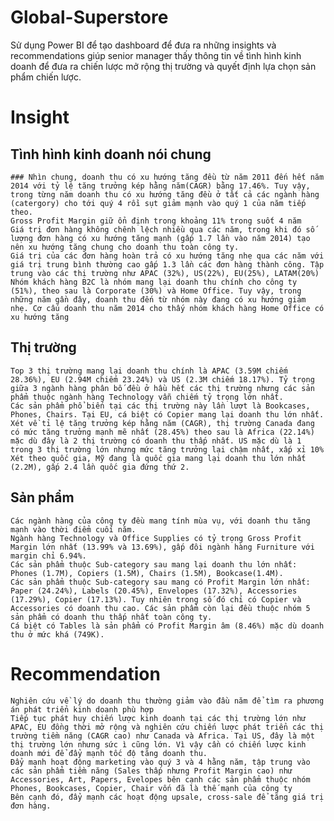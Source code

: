 # Global-Superstore
Sử dụng Power BI để tạo dashboard để đưa ra những insights và recommendations giúp senior manager thấy thông tin về tình hình kinh doanh để đưa ra chiến lược mở rộng thị trường và quyết định lựa chọn sản phẩm chiến lược.

# Insight	
## Tình hình kinh doanh nói chung	
	### Nhìn chung, doanh thu có xu hướng tăng đều từ năm 2011 đến hết năm 2014 với tỷ lệ tăng trưởng kép hằng năm(CAGR) bằng 17.46%. Tuy vậy, trong từng năm doanh thu có xu hướng tăng đều ở tất cả các ngành hàng (catergory) cho tới quý 4 rồi sụt giảm mạnh vào quý 1 của năm tiếp theo.
	Gross Profit Margin giữ ổn định trong khoảng 11% trong suốt 4 năm
	Giá trị đơn hàng không chênh lệch nhiều qua các năm, trong khi đó số lượng đơn hàng có xu hướng tăng mạnh (gấp 1.7 lần vào năm 2014) tạo nên xu hướng tăng chung cho doanh thu toàn công ty.
	Giá trị của các đơn hàng hoàn trả có xu hướng tăng nhẹ qua các năm với giá trị trung bình thường cao gấp 1.3 lần các đơn hàng thành công. Tập trung vào các thị trường như APAC (32%), US(22%), EU(25%), LATAM(20%)
	Nhóm khách hàng B2C là nhóm mang lại doanh thu chính cho công ty (51%), theo sau là Corporate (30%) và Home Office. Tuy vậy, trong những năm gần đây, doanh thu đến từ nhóm này đang có xu hướng giảm nhẹ. Cơ cấu doanh thu năm 2014 cho thấy nhóm khách hàng Home Office có xu hướng tăng
	
## Thị trường	
	Top 3 thị trường mang lại doanh thu chính là APAC (3.59M chiếm 28.36%), EU (2.94M chiếm 23.24%) và US (2.3M chiếm 18.17%). Tỷ trọng giữa 3 ngành hàng phân bố đều ở hầu hết các thị trường nhưng các sản phẩm thuộc ngành hàng Technology vẫn chiếm tỷ trọng lớn nhất.
	Các sản phẩm phổ biến tại các thị trường này lần lượt là Bookcases, Phones, Chairs. Tại EU, cá biệt có Copier mang lại doanh thu lớn nhất.
	Xét về tỉ lệ tăng trưởng kép hằng năm (CAGR), thị trường Canada đang có mức tăng trưởng mạnh mẽ nhất (28.45%) theo sau là Africa (22.14%) mặc dù đây là 2 thị trường có doanh thu thấp nhất. US mặc dù là 1 trong 3 thị trường lớn nhưng mức tăng trưởng lại chậm nhất, xấp xỉ 10%
	Xét theo quốc gia, Mỹ đang là quốc gia mang lại doanh thu lớn nhất (2.2M), gấp 2.4 lần quốc gia đứng thứ 2.
	
## Sản phẩm	
	Các ngành hàng của công ty đều mang tính mùa vụ, với doanh thu tăng mạnh vào thời điểm cuối năm.
	Ngành hàng Technology và Office Supplies có tỷ trọng Gross Profit Margin lớn nhất (13.99% và 13.69%), gấp đôi ngành hàng Furniture với margin chỉ 6.94%.
	Các sản phẩm thuộc Sub-category sau mang lại doanh thu lớn nhất: Phones (1.7M), Copiers (1.5M), Chairs (1.5M), Bookcase(1.4M).
	Các sản phẩm thuộc Sub-category sau mang có Profit Margin lớn nhất: Paper (24.24%), Labels (20.45%), Envelopes (17.32%), Accessories (17.29%), Copier (17.13%). Tuy nhiên trong số đó chỉ có Copier và Accessories có doanh thu cao. Các sản phẩm còn lại đều thuộc nhóm 5 sản phẩm có doanh thu thấp nhất toàn công ty.
	Cá biệt có Tables là sản phẩm có Profit Margin âm (8.46%) mặc dù doanh thu ở mức khá (749K).
	
# Recommendation	
	Nghiên cứu về lý do doanh thu thường giảm vào đầu năm để tìm ra phương án phát triển kinh doanh phù hợp
	Tiếp tục phát huy chiến lược kinh doanh tại các thị trường lớn như APAC, EU đồng thời mở rộng và nghiên cứu chiến lược phát triển các thị trường tiềm năng (CAGR cao) như Canada và Africa. Tại US, đây là một thị trường lớn nhưng sức ì cũng lớn. Vì vậy cần có chiến lược kinh doanh mới để đẩy mạnh tốc độ tăng doanh thu.
	Đẩy mạnh hoạt động marketing vào quý 3 và 4 hằng năm, tập trung vào các sản phẩm tiềm năng (Sales thấp nhưng Profit Margin cao) như Accessories, Art, Papers, Evelopes bên cạnh các sản phẩm thuộc nhóm Phones, Bookcases, Copier, Chair vốn đã là thế mạnh của công ty
	Bên cạnh đó, đẩy mạnh các hoạt động upsale, cross-sale để tăng giá trị đơn hàng.
